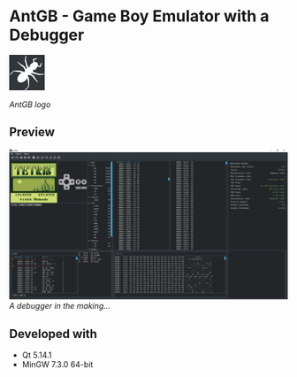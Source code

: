 # AntGB - Game Boy Emulator with a Debugger
![](assets/logo_small.png)

*AntGB logo*

## Preview

![](assets/preview.png)
*A debugger in the making...*

## Developed with
- Qt 5.14.1
- MinGW 7.3.0 64-bit
